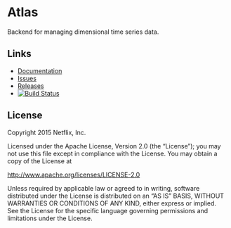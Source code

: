 # Atlas

Backend for managing dimensional time series data.

## Links

* [Documentation](https://github.com/Netflix/atlas/wiki)
* [Issues](https://github.com/Netflix/atlas/issues)
* [Releases](https://github.com/Netflix/atlas/releases)
* [![Build Status](https://travis-ci.org/Netflix/atlas.svg)](https://travis-ci.org/Netflix/atlas/builds)

## License

Copyright 2015 Netflix, Inc.

Licensed under the Apache License, Version 2.0 (the “License”); you may not use this file except in compliance with the License. You may obtain a copy of the License at

http://www.apache.org/licenses/LICENSE-2.0

Unless required by applicable law or agreed to in writing, software distributed under the License is distributed on an “AS IS” BASIS, WITHOUT WARRANTIES OR CONDITIONS OF ANY KIND, either express or implied. See the License for the specific language governing permissions and limitations under the License.
